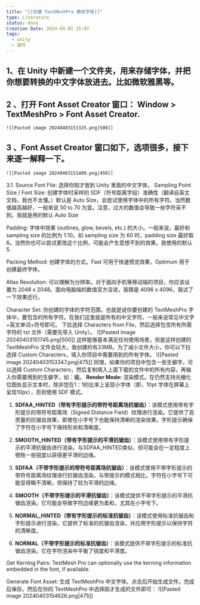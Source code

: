 ```yaml
---
title: "[[创建 TextMeshPro 静态字体]]"
type: Literature
status: done
Creation Date: 2024-04-03 15:07
tags:
  - unity
  - 插件
---
```

## 1、在 Unity 中新建一个文件夹，用来存储字体，并把你想要转换的中文字体放进去。比如微软雅黑等。
## 2 、打开 Font Asset Creator 窗口： Window > TextMeshPro > Font Asset Creator.
	![[Pasted image 20240403151325.png|500]]
## 3 、Font Asset Creator 窗口如下，选项很多，接下来逐一解释一下。
	![[Pasted image 20240403151409.png|450]]
3.1. Source Font File: 选择你刚才放到 Unity 里面的中文字体。
Sampling Point Size / Font Size: 创建字体时采样的 SDF（符号距离字段）准确性（翻译自英文文档，我也不太懂。）默认是 Auto Size，会尝试使用字体中的所有字符。当然数值越高越好，一般来说 50 to 70 为宜。注意，过大的数值会导致一些字符采不到。我就是用的默认 Auto Size

Padding: 字体中效果 (outlines, glow, bevels, etc.) 的大小。一般来说，最好和 sampling size 的比例为 1:10。如 sampling size 为 60 时，padding size 最好取 6。当然你也可以尝试更改这个比例，可能会产生意想不到的效果。我使用的默认5.

Packing Method: 创建字体的方式。Fast 可用于快速预览效果，Optimum 用于创建最终字体。

Atlas Resolution: 可以理解为分辨率。对于面向手机等移动端的项目，你应该设置为 2048 x 2048。面向电脑端的数值官方没说，我猜是 4096 x 4096，我试了一下效果还行。

Character Set: 你创建的字体的字符范围，也就是说你要创建的 TextMeshPro 字体中，要包含的所有字符。在我们这里就是所有的中文字符。一般来说常见中文字+英文单词+符号即可。
下拉选择 Characters from File，然后选择包含所有所需字符的 txt 文件（需要先导入 Unity）。
![[Pasted image 20240403151745.png|500]]
这样能够基本满足任何使用场景，但是这样创建的 TextMeshPro 文件会较大，我创建的有33MB。为了减小文件大小，你可以下拉选择 Custom Characters，填入你项目中需要用到的所有字体。
![[Pasted image 20240403153347.png|475]]
同理，如果你的项目中包含一些生僻字，可以选择 Custom Characters，然后复制填入上面下载的文件中的所有内容，再输入你需要用到的生僻字，如：龓。
**Render Mode:** 渲染模式。在仍然支持光栅化位图处显示文本时，除非您在1：1的比率上呈现小字体（即，10pt 字体在屏幕上呈现10px），否则使用 SDF 模式。
1. **SDFAA_HINTED（带有字形提示的带符号距离场抗锯齿）**：该模式使用带有字形提示的带符号距离场（Signed Distance Field）纹理进行渲染。它提供了高质量的抗锯齿效果，即使在小字号下也能保持清晰的渲染效果。字形提示确保了字符在小字号下保持形状和清晰度。
    
2. **SMOOTH_HINTED（带有字形提示的平滑抗锯齿）**：该模式使用带有字形提示的平滑抗锯齿进行渲染。与SDFAA_HINTED类似，但可能会在一定程度上牺牲一些锐度以获得更平滑的边缘。
    
3. **SDFAA（不带字形提示的带符号距离场抗锯齿）**：该模式使用不带字形提示的带符号距离场纹理进行抗锯齿渲染。与带提示的模式相比，字符在小字号下可能显得略不清晰，但保持了较为平滑的边缘。
    
4. **SMOOTH（不带字形提示的平滑抗锯齿）**：该模式提供不带字形提示的平滑抗锯齿渲染。它可能会导致字符边缘更为柔和，尤其在小字号下。
    
5. **NORMAL_HINTED（带有字形提示的标准抗锯齿）**：该模式使用标准抗锯齿和字形提示进行渲染。它提供了标准的抗锯齿渲染，并应用字形提示以保持字符的清晰度。
    
6. **NORMAL（不带字形提示的标准抗锯齿）**：该模式提供不带字形提示的标准抗锯齿渲染。它在字符渲染中平衡了锐度和平滑度。

Get Kerning Pairs: TextMesh Pro can optionally use the kerning information embedded in the font, if available.

Generate Font Asset: 生成 TextMeshPro 中文字体。点击后开始生成文件。完成后保存。然后在你的 TextMeshPro 中选择刚才生成的文件即可：
![[Pasted image 20240403154626.png|475]]
